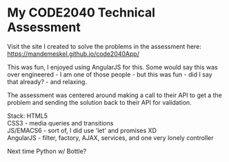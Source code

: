 # My CODE2040 Technical Assessment
Visit the site I created to solve the problems in the assessment here: https://mandemeskel.github.io/code2040App/

This was fun, I enjoyed using AngularJS for this.
Some would say this was over engineered - I am one of those people - but this was fun - did I say that already? - and relaxing.

The assessment was centered around making a call to their API to get a the problem and sending the solution back to their API for validation.


Stack:
HTML5 <br/>
CSS3 - media queries and transitions <br/>
JS/EMACS6 - sort of, I did use 'let' and promises XD <br/>
AngularJS - filter, factory, AJAX, services, and one very lonely controller <br/> 


Next time Python w/ Bottle?
